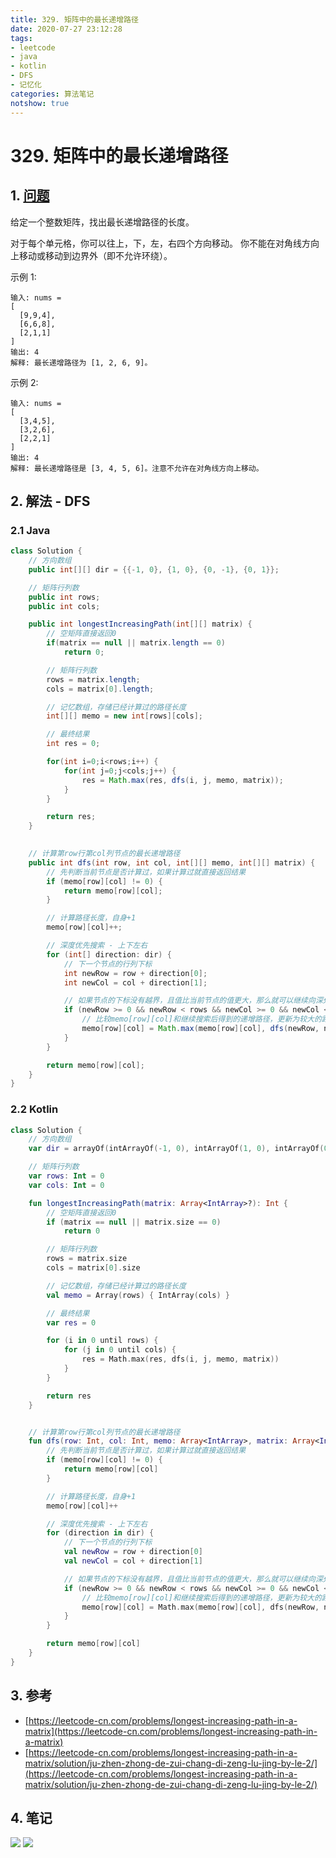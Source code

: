 ```yaml
---
title: 329. 矩阵中的最长递增路径
date: 2020-07-27 23:12:28
tags:
- leetcode
- java
- kotlin
- DFS
- 记忆化
categories: 算法笔记
notshow: true
---
```

# 329. 矩阵中的最长递增路径
## 1. [问题](https://leetcode-cn.com/problems/longest-increasing-path-in-a-matrix)
给定一个整数矩阵，找出最长递增路径的长度。

对于每个单元格，你可以往上，下，左，右四个方向移动。 你不能在对角线方向上移动或移动到边界外（即不允许环绕）。

示例 1:
```
输入: nums = 
[
  [9,9,4],
  [6,6,8],
  [2,1,1]
] 
输出: 4 
解释: 最长递增路径为 [1, 2, 6, 9]。
```

示例 2:
```
输入: nums = 
[
  [3,4,5],
  [3,2,6],
  [2,2,1]
] 
输出: 4 
解释: 最长递增路径是 [3, 4, 5, 6]。注意不允许在对角线方向上移动。
```

<!--more-->

## 2. 解法 - DFS

### 2.1 Java
```java
class Solution {
    // 方向数组
    public int[][] dir = {{-1, 0}, {1, 0}, {0, -1}, {0, 1}};

    // 矩阵行列数
    public int rows;
    public int cols;

    public int longestIncreasingPath(int[][] matrix) {
        // 空矩阵直接返回0
        if(matrix == null || matrix.length == 0)
            return 0;

        // 矩阵行列数
        rows = matrix.length;
        cols = matrix[0].length;

        // 记忆数组，存储已经计算过的路径长度
        int[][] memo = new int[rows][cols];

        // 最终结果
        int res = 0;

        for(int i=0;i<rows;i++) {
            for(int j=0;j<cols;j++) {
                res = Math.max(res, dfs(i, j, memo, matrix));
            }
        }

        return res;
    }
    

    // 计算第row行第col列节点的最长递增路径
    public int dfs(int row, int col, int[][] memo, int[][] matrix) {
        // 先判断当前节点是否计算过，如果计算过就直接返回结果
        if (memo[row][col] != 0) {
            return memo[row][col];
        }

        // 计算路径长度，自身+1
        memo[row][col]++;

        // 深度优先搜索 - 上下左右
        for (int[] direction: dir) {
            // 下一个节点的行列下标
            int newRow = row + direction[0];
            int newCol = col + direction[1];

            // 如果节点的下标没有越界，且值比当前节点的值更大，那么就可以继续向深处搜索
            if (newRow >= 0 && newRow < rows && newCol >= 0 && newCol < cols && matrix[newRow][newCol] > matrix[row][col]) {
                // 比较memo[row][col]和继续搜索后得到的递增路径，更新为较大的路径
                memo[row][col] = Math.max(memo[row][col], dfs(newRow, newCol, memo, matrix) + 1);
            }
        }

        return memo[row][col];
    }
}
```

### 2.2 Kotlin
```kotlin
class Solution {
    // 方向数组
    var dir = arrayOf(intArrayOf(-1, 0), intArrayOf(1, 0), intArrayOf(0, -1), intArrayOf(0, 1))

    // 矩阵行列数
    var rows: Int = 0
    var cols: Int = 0

    fun longestIncreasingPath(matrix: Array<IntArray>?): Int {
        // 空矩阵直接返回0
        if (matrix == null || matrix.size == 0)
            return 0

        // 矩阵行列数
        rows = matrix.size
        cols = matrix[0].size

        // 记忆数组，存储已经计算过的路径长度
        val memo = Array(rows) { IntArray(cols) }

        // 最终结果
        var res = 0

        for (i in 0 until rows) {
            for (j in 0 until cols) {
                res = Math.max(res, dfs(i, j, memo, matrix))
            }
        }

        return res
    }


    // 计算第row行第col列节点的最长递增路径
    fun dfs(row: Int, col: Int, memo: Array<IntArray>, matrix: Array<IntArray>): Int {
        // 先判断当前节点是否计算过，如果计算过就直接返回结果
        if (memo[row][col] != 0) {
            return memo[row][col]
        }

        // 计算路径长度，自身+1
        memo[row][col]++

        // 深度优先搜索 - 上下左右
        for (direction in dir) {
            // 下一个节点的行列下标
            val newRow = row + direction[0]
            val newCol = col + direction[1]

            // 如果节点的下标没有越界，且值比当前节点的值更大，那么就可以继续向深处搜索
            if (newRow >= 0 && newRow < rows && newCol >= 0 && newCol < cols && matrix[newRow][newCol] > matrix[row][col]) {
                // 比较memo[row][col]和继续搜索后得到的递增路径，更新为较大的路径
                memo[row][col] = Math.max(memo[row][col], dfs(newRow, newCol, memo, matrix) + 1)
            }
        }

        return memo[row][col]
    }
}
```

## 3. 参考
- [https://leetcode-cn.com/problems/longest-increasing-path-in-a-matrix](https://leetcode-cn.com/problems/longest-increasing-path-in-a-matrix)
- [https://leetcode-cn.com/problems/longest-increasing-path-in-a-matrix/solution/ju-zhen-zhong-de-zui-chang-di-zeng-lu-jing-by-le-2/](https://leetcode-cn.com/problems/longest-increasing-path-in-a-matrix/solution/ju-zhen-zhong-de-zui-chang-di-zeng-lu-jing-by-le-2/)

## 4. 笔记
![](https://777blog.oss-cn-shanghai.aliyuncs.com/leetcode/leetcode-329-1.jpg)
![](https://777blog.oss-cn-shanghai.aliyuncs.com/leetcode/leetcode-329-2.jpg)



